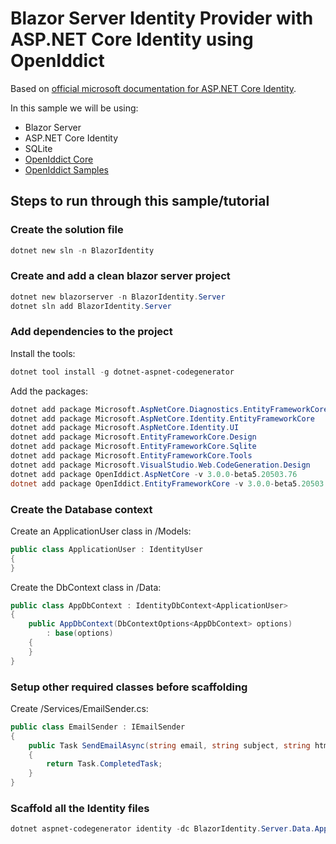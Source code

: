 # Blazor Server Identity Provider with ASP.NET Core Identity using OpenIddict

Based on [official microsoft documentation for ASP.NET Core Identity](https://docs.microsoft.com/en-us/aspnet/core/security/authentication/scaffold-identity?view=aspnetcore-3.1&tabs=netcore-cli#scaffold-identity-into-a-blazor-server-project-with-authorization).

In this sample we will be using:

- Blazor Server
- ASP.NET Core Identity
- SQLite
- [OpenIddict Core](https://github.com/openiddict/openiddict-core)
- [OpenIddict Samples](https://github.com/openiddict/openiddict-samples)

## Steps to run through this sample/tutorial

### Create the solution file

```powershell
dotnet new sln -n BlazorIdentity
```

### Create and add a clean blazor server project

```powershell
dotnet new blazorserver -n BlazorIdentity.Server
dotnet sln add BlazorIdentity.Server
```

### Add dependencies to the project

Install the tools:

```powershell
dotnet tool install -g dotnet-aspnet-codegenerator
```

Add the packages:

```powershell
dotnet add package Microsoft.AspNetCore.Diagnostics.EntityFrameworkCore
dotnet add package Microsoft.AspNetCore.Identity.EntityFrameworkCore
dotnet add package Microsoft.AspNetCore.Identity.UI
dotnet add package Microsoft.EntityFrameworkCore.Design
dotnet add package Microsoft.EntityFrameworkCore.Sqlite
dotnet add package Microsoft.EntityFrameworkCore.Tools
dotnet add package Microsoft.VisualStudio.Web.CodeGeneration.Design
dotnet add package OpenIddict.AspNetCore -v 3.0.0-beta5.20503.76
dotnet add package OpenIddict.EntityFrameworkCore -v 3.0.0-beta5.20503.76
```

### Create the Database context

Create an ApplicationUser class in /Models:

```csharp
public class ApplicationUser : IdentityUser
{
}
```

Create the DbContext class in /Data:

```csharp
public class AppDbContext : IdentityDbContext<ApplicationUser>
{
    public AppDbContext(DbContextOptions<AppDbContext> options)
        : base(options)
    {
    }
}
```

### Setup other required classes before scaffolding

Create /Services/EmailSender.cs:

```csharp
public class EmailSender : IEmailSender
{
    public Task SendEmailAsync(string email, string subject, string htmlMessage)
    {
        return Task.CompletedTask;
    }
}
```

### Scaffold all the Identity files

```powershell
dotnet aspnet-codegenerator identity -dc BlazorIdentity.Server.Data.AppDbContext -sqlite --files "Account.Register;Account.Login;Account.Logout;Account.ResetPassword"
```

